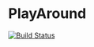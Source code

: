 # PlayAround
[![Build Status](https://travis-ci.com/FewBox/PlayAround.svg?branch=master)](https://travis-ci.com/FewBox/PlayAround)
